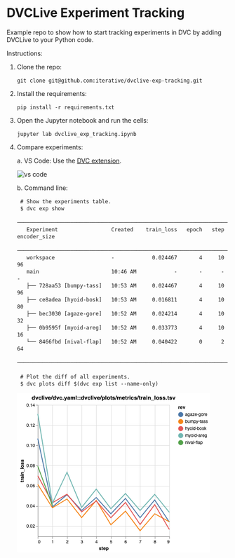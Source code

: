 # DVCLive Experiment Tracking

Example repo to show how to start tracking experiments in DVC by adding DVCLive to your Python code.

Instructions:

1. Clone the repo:

    ```
    git clone git@github.com:iterative/dvclive-exp-tracking.git
    ```

2. Install the requirements:

    ```
    pip install -r requirements.txt
    ```

3. Open the Jupyter notebook and run the cells:

    ```
    jupyter lab dvclive_exp_tracking.ipynb
    ```

4. Compare experiments:

    a. VS Code: Use the [DVC extension](https://marketplace.visualstudio.com/items?itemName=Iterative.dvc).

    ![vs code](vs_code.gif)

    b. Command line:

        # Show the experiments table.
        $ dvc exp show
         ────────────────────────────────────────────────────────────────────────────────
          Experiment                 Created    train_loss   epoch   step   encoder_size
         ────────────────────────────────────────────────────────────────────────────────
          workspace                  -            0.024467       4     10   96
          main                       10:46 AM            -       -      -   -
          ├── 728aa53 [bumpy-tass]   10:53 AM     0.024467       4     10   96
          ├── ce8adea [hyoid-bosk]   10:53 AM     0.016811       4     10   80
          ├── bec3030 [agaze-gore]   10:52 AM     0.024214       4     10   32
          ├── 0b9595f [myoid-areg]   10:52 AM     0.033773       4     10   16
          └── 8466fbd [nival-flap]   10:52 AM     0.040422       0      2   64
         ────────────────────────────────────────────────────────────────────────────────

        # Plot the diff of all experiments.
        $ dvc plots diff $(dvc exp list --name-only)

    ![plots diff](plots_diff.png)